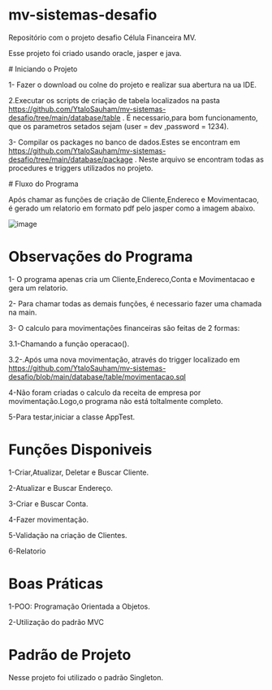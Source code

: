﻿# mv-sistemas-desafio
 
Repositório com o projeto desafio Célula Financeira MV.

Esse projeto foi criado usando oracle, jasper e java.

﻿# Iniciando o Projeto
 
1- Fazer o download ou colne do projeto e realizar sua abertura na ua IDE.

2.Executar os scripts de criação de tabela localizados na pasta https://github.com/YtaloSauham/mv-sistemas-desafio/tree/main/database/table . É necessario,para bom funcionamento, que os parametros setados sejam (user = dev ,password = 1234).

3- Compilar os packages no banco de dados.Estes se encontram em https://github.com/YtaloSauham/mv-sistemas-desafio/tree/main/database/package . Neste arquivo se encontram todas as procedures e triggers utilizados no projeto.

﻿# Fluxo do Programa
 
 Após chamar as funções de criação de Cliente,Endereco e Movimentacao, é gerado um relatorio em formato pdf pelo jasper como a imagem abaixo.
 
 ![image](https://user-images.githubusercontent.com/85992772/153830742-13dac62d-d734-40c7-bdd1-aa5897dc7898.png)

 

# Observações do Programa

1- O programa apenas cria um Cliente,Endereco,Conta e Movimentacao e gera um relatorio.

2- Para chamar todas as demais funções, é necessario fazer uma chamada na main.

3- O calculo para movimentações financeiras são feitas de 2 formas: 

  3.1-Chamando a função operacao().
		
  3.2-.Após uma nova movimentação, através do trigger localizado em https://github.com/YtaloSauham/mv-sistemas-desafio/blob/main/database/table/movimentacao.sql
  
 4-Não foram criadas o calculo da receita de empresa por movimentação.Logo,o programa não está toltalmente completo.
 
 5-Para testar,iniciar a classe AppTest.
 
 
 
  # Funções Disponiveis 
  1-Criar,Atualizar, Deletar e Buscar Cliente.
		
  2-Atualizar e Buscar Endereço.
		
  3-Criar e Buscar Conta.
		
  4-Fazer movimentação.
		
  5-Validação na criação de Clientes.
		
  6-Relatorio
  
  # Boas Práticas
  1-POO: Programação Orientada a Objetos.
		
  2-Utilização do padrão MVC
  
   # Padrão de Projeto
  Nesse projeto foi utilizado o padrão Singleton.
  
  
